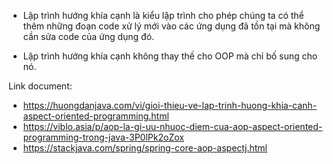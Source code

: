 - Lập trình hướng khía cạnh là kiểu lập trình cho phép chúng 
ta có thể thêm những đoạn code xử lý mới vào các ứng dụng đã tồn
  tại mà không cần sửa code của ứng dụng đó.
  
- Lập trình hướng khía cạnh không thay thế cho OOP mà chỉ bố sung cho nó.
  
Link document:
+ https://huongdanjava.com/vi/gioi-thieu-ve-lap-trinh-huong-khia-canh-aspect-oriented-programming.html
+ https://viblo.asia/p/aop-la-gi-uu-nhuoc-diem-cua-aop-aspect-oriented-programming-trong-java-3P0lPk2oZox
+ https://stackjava.com/spring/spring-core-aop-aspectj.html